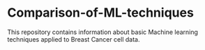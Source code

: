 # Comparison-of-ML-techniques
This repository contains information about basic Machine learning techniques applied to Breast Cancer cell data. 

